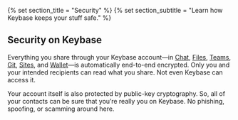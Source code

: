 {% set section_title = "Security" %}
{% set section_subtitle = "Learn how Keybase keeps your stuff  safe." %}

## Security on Keybase
Everything you share through your Keybase account—in [Chat](/chat), [Files](/files), [Teams](/teams), [Git](/git), [Sites](/sites), and [Wallet](/wallet)—is automatically end-to-end encrypted. Only you and your intended recipients can read what you share. Not even Keybase can access it. 

Your account itself is also protected by public-key cryptography. So, all of your contacts can be sure that you’re really you on Keybase. No phishing, spoofing, or scamming around here. 

